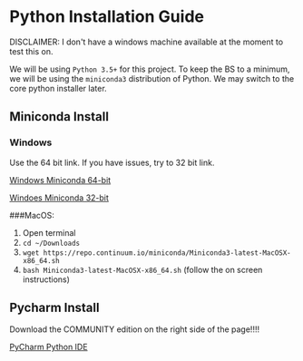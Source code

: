 # Python Installation Guide
DISCLAIMER: I don't have a windows machine available at the moment to test this on.

We will be using `Python 3.5+` for this project. 
To keep the BS to a minimum, we will be using the `miniconda3` distribution of Python.  We may switch to the core python
installer later. 


## Miniconda Install
### Windows
Use the 64 bit link.  If you have issues, try to 32 bit link. 

[Windows Miniconda 64-bit](https://repo.continuum.io/miniconda/Miniconda3-latest-Windows-x86_64.exe)

[Windoes Miniconda 32-bit](https://repo.continuum.io/miniconda/Miniconda3-latest-Windows-x86.exe)


###MacOS:

1. Open terminal
2. `cd ~/Downloads`
3. `wget https://repo.continuum.io/miniconda/Miniconda3-latest-MacOSX-x86_64.sh`
4. `bash Miniconda3-latest-MacOSX-x86_64.sh` (follow the on screen instructions)

## Pycharm Install
Download the COMMUNITY edition on the right side of the page!!!!

[PyCharm Python IDE](https://www.jetbrains.com/pycharm/download/)
